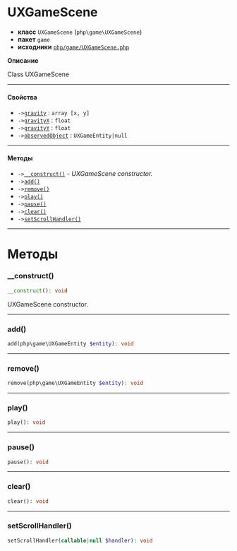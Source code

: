 # UXGameScene

- **класс** `UXGameScene` (`php\game\UXGameScene`)
- **пакет** `game`
- **исходники** [`php/game/UXGameScene.php`](./src/main/resources/JPHP-INF/sdk/php/game/UXGameScene.php)

**Описание**

Class UXGameScene

---

#### Свойства

- `->`[`gravity`](#prop-gravity) : `array [x, y]`
- `->`[`gravityX`](#prop-gravityx) : `float`
- `->`[`gravityY`](#prop-gravityy) : `float`
- `->`[`observedObject`](#prop-observedobject) : `UXGameEntity|null`

---

#### Методы

- `->`[`__construct()`](#method-__construct) - _UXGameScene constructor._
- `->`[`add()`](#method-add)
- `->`[`remove()`](#method-remove)
- `->`[`play()`](#method-play)
- `->`[`pause()`](#method-pause)
- `->`[`clear()`](#method-clear)
- `->`[`setScrollHandler()`](#method-setscrollhandler)

---
# Методы

<a name="method-__construct"></a>

### __construct()
```php
__construct(): void
```
UXGameScene constructor.

---

<a name="method-add"></a>

### add()
```php
add(php\game\UXGameEntity $entity): void
```

---

<a name="method-remove"></a>

### remove()
```php
remove(php\game\UXGameEntity $entity): void
```

---

<a name="method-play"></a>

### play()
```php
play(): void
```

---

<a name="method-pause"></a>

### pause()
```php
pause(): void
```

---

<a name="method-clear"></a>

### clear()
```php
clear(): void
```

---

<a name="method-setscrollhandler"></a>

### setScrollHandler()
```php
setScrollHandler(callable|null $handler): void
```
